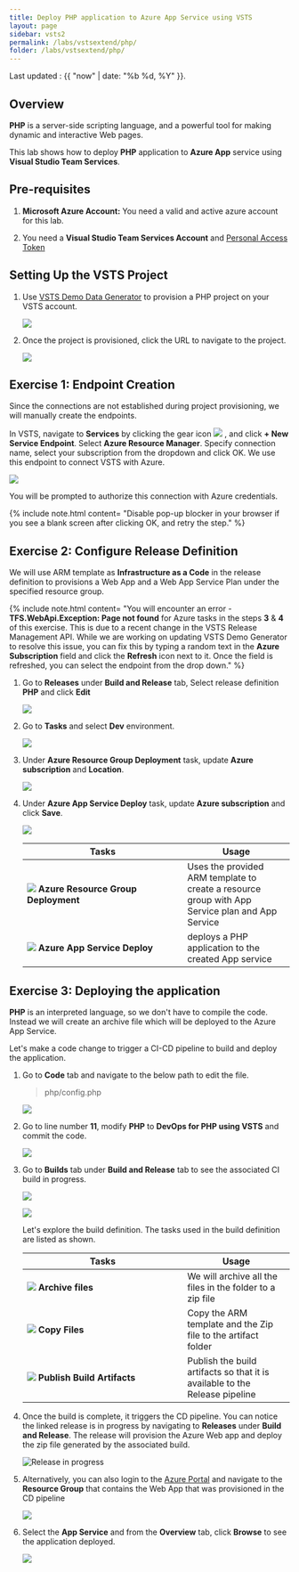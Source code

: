 ```yaml
---
title: Deploy PHP application to Azure App Service using VSTS
layout: page
sidebar: vsts2
permalink: /labs/vstsextend/php/
folder: /labs/vstsextend/php/
---
```


Last updated : {{ "now" | date: "%b %d, %Y" }}.
## Overview

**PHP** is a server-side scripting language, and a powerful tool for making dynamic and interactive Web pages.

This lab shows how to deploy **PHP** application to **Azure App** service using **Visual Studio Team Services**.

## Pre-requisites

1. **Microsoft Azure Account:**  You need a valid and active azure account for this lab.

1. You need a **Visual Studio Team Services Account** and [Personal Access Token](https://docs.microsoft.com/en-us/vsts/accounts/use-personal-access-tokens-to-authenticate)

## Setting Up the VSTS Project

1. Use [VSTS Demo Data Generator](https://vstsdemogenerator.azurewebsites.net/?name=PHP&templateid=77365) to provision a PHP project on your VSTS account.

   ![](images/vstsdemogen.png)

1. Once the project is provisioned, click the URL to navigate to the project.

   ![](images/vsts_demogenerator_create.png)

## Exercise 1: Endpoint Creation

Since the connections are not established during project provisioning, we will manually create the endpoints.

In VSTS, navigate to **Services** by clicking the gear icon ![](images/gear.png) , and click  **+ New Service Endpoint**. Select **Azure Resource Manager**. Specify connection name, select your subscription from the dropdown and click OK. We use this endpoint to connect VSTS with Azure.

   ![](images/services_endpoint.png)

You will be prompted to authorize this connection with Azure credentials.

{% include note.html content= "Disable pop-up blocker in your browser if you see a blank screen after clicking OK, and retry the step." %}

## Exercise 2: Configure Release Definition

We will use ARM template as **Infrastructure as a Code**  in the release definition to provisions a Web App and a Web App Service Plan under the specified resource group.

  {% include note.html content= "You will encounter an error - **TFS.WebApi.Exception: Page not found** for Azure tasks in the steps **3** & **4** of this exercise. This is due to a recent change in the VSTS Release Management API. While we are working on updating VSTS Demo Generator to resolve this issue, you can fix this by typing a random text in the **Azure Subscription** field and click the **Refresh** icon next to it. Once the field is refreshed, you can select the endpoint from the drop down." %}

1. Go to **Releases** under **Build and Release** tab, Select release definition **PHP** and click **Edit**

   ![](images/release_def.png)

1. Go to **Tasks** and select **Dev** environment.

   ![](images/dev_release.png)

1. Under **Azure Resource Group Deployment** task, update **Azure subscription** and **Location**.

   ![](images/azure_sub.png)

1. Under **Azure App Service Deploy** task, update **Azure subscription** and click **Save**.

   ![](images/azure_app_service.png)

   <table width="70%">
    <thead>
      <tr>
        <th width="60%"><b>Tasks</b></th>
        <th><b>Usage</b></th>
      </tr>
    </thead>
    <tr>
      <td><img src="images/azure_resource.png"> <b>Azure Resource Group Deployment</b></td>
      <td>Uses the provided ARM template to create a resource group with App Service plan and App Service</td>
    </tr>
    <tr>
      <td><img src="images/webapp.png"> <b>Azure App Service Deploy</b></td>
      <td>deploys a PHP application to the created App service</td>
    </tr>
   </table>

## Exercise 3: Deploying the application

**PHP** is an interpreted language, so we don't have to compile the code. Instead we will create an archive file which will be deployed to the Azure App Service.

Let's make a code change to trigger a CI-CD pipeline to build and deploy the application.

1. Go to **Code** tab and navigate to the below path to edit the file.

   >php/config.php

   ![](images/code1.png)

1. Go to line number **11**, modify **PHP** to **DevOps for PHP using VSTS** and commit the code.

   ![](images/code_editing.png)

1. Go to **Builds** tab under **Build and Release** tab to see the associated CI build in progress.

   ![](images/build.png)

   ![](images/in_progress_build.png)

   Let's explore the build definition. The tasks used in the build definition are listed as shown.

   <table width="70%">
    <thead>
      <tr>
        <th width="60%"><b>Tasks</b></th>
        <th><b>Usage</b></th>
      </tr>
    </thead>
    <tr>
      <td><img src="images/Archive.png"> <b>Archive files</b></td>
      <td>We will archive all the files in the folder to a zip file</td>
    </tr>
    <tr>
      <td><img src="images/copyfiles.png"> <b>Copy Files</b></td>
      <td>Copy the ARM template and the Zip file to the artifact folder</td>
    </tr>
    <tr>
      <td><img src="images/PublishArtifact.png"> <b>Publish Build Artifacts</b></td>
      <td>Publish the build artifacts so that it is available to the Release pipeline</td>
    </tr>
   </table>

1. Once the build is complete, it triggers the CD pipeline. You can notice the linked release is in progress by navigating to **Releases** under **Build and Release**. The release will provision the Azure Web app and deploy the zip file generated by the associated build.

   ![Release in progress](images/release_in_progress.png)

1. Alternatively, you can also login to the [Azure Portal](https://portal.azure.com) and navigate to the **Resource Group** that contains the Web App that was provisioned in the CD pipeline

   ![](images/azure.png)

1. Select the **App Service** and from the **Overview** tab,  click **Browse** to see the application deployed.

   ![](images/website_php.png)
